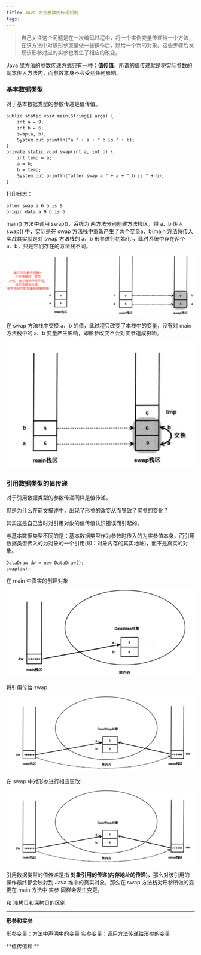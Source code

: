 ```yaml
---
title: Java 方法参数的传递机制
tags:
---
```



>自己关注这个问题是在一次编码过程中，将一个实例变量传递给一个方法，在该方法中对该形参变量做一些操作后，赋给一个新的对象。这些步骤后发现该形参对应的实参也发生了相应的改变。



Java 里方法的参数传递方式只有一种：**值传值**，所谓的值传递就是将实际参数的副本传入方法内，而参数本身不会受到任何影响。


### 基本数据类型

对于基本数据类型的参数传递是值传值。

```
public static void main(String[] args) {
    int a = 9;
    int b = 6;
    swap(a, b);
    System.out.println("a " + a + " b is " + b);
}
private static void swap(int a, int b) {
    int temp = a;
    a = b;
    b = temp;
    System.out.println("after swap a " + a + " b is " + b);
}
```

打印日志：
```
after swap a 6 b is 9
origin data a 9 b is 6
```




main() 方法中调用 swap()，系统为 两方法分别创建方法栈区，将 a、b 传入 swap() 中，实际是在 swap 方法栈中重新产生了两个变量a、b(main 方法将传入实战其实就是对 swap 方法栈的 a、b 形参进行初始化)，此时系统中存在两个 a、b，只是它们存在的方法栈不同。


![](/../images/2019_08_01_01.png)


在 swap 方法栈中交换 a、b 的值，此过程只改变了本栈中的变量，没有对 main 方法栈中的 a、b 变量产生影响，即形参改变不会对实参造成影响。

![](/../images/2019_08_02_01.png)

### 引用数据类型的值传递

对于引用数据类型的参数传递同样是值传递。


但是为什么在前文描述中，出现了形参的改变从而导致了实参的变化？

其实这是自己当时对引用对象的值传值认识错误而引起的。


与基本数据类型不同的是：基本数据类型作为参数时传入的为实参值本身，而引用数据类型传入的为对象的一个引用(即：对象内存的其实地址)，而不是真实的对象。


```
DataDraw dw = new DataDraw();
swap(dw);
```

在 main 中真实的创建对象

![](/../images/2019_08_02_02.png)

将引用传给 swap

![](/../images/2019_08_02_03.png)


在 swap 中对形参进行相应更改:

![](/../images/2019_08_02_03.png)


引用数据类型的值传递是指 **对象引用的传递(内存地址的传递)**，那么对该引用的操作最终都会映射到 Java 堆中的真实对象，那么在 swap 方法栈对形参所做的变更在 main 方法中 实参 同样会发生变更。



和 浅拷贝和深拷贝的区别



---

**形参和实参**

形参变量：方法中声明中的变量
实参变量：调用方法传递给形参的变量

**值传值和  **